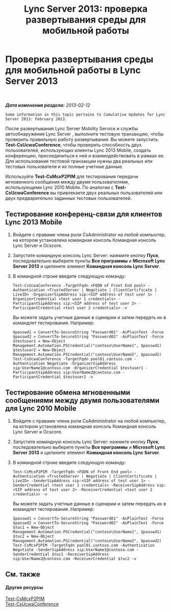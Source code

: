 ﻿---
title: 'Lync Server 2013: проверка развертывания среды для мобильной работы'
TOCTitle: Проверка развертывания среды для мобильной работы
ms:assetid: 72f9b4d3-57b0-4705-9480-cfdca313a70c
ms:mtpsurl: https://technet.microsoft.com/ru-ru/library/Hh690024(v=OCS.15)
ms:contentKeyID: 49310159
ms.date: 05/19/2016
mtps_version: v=OCS.15
ms.translationtype: HT
---

# Проверка развертывания среды для мобильной работы в Lync Server 2013

 

_**Дата изменения раздела:** 2013-02-12_

    Some information in this topic pertains to Cumulative Updates for Lync Server 2013: February 2013.

После развертывания Lync Server Mobility Service и службы автообнаружения Lync Server , выполните тестовую транзакцию, чтобы проверить правильную работу развертывания. Вы можете запустить **Test-CsUcwaConference**, чтобы проверить способность двух пользователей, использующих клиенты Lync 2013 Mobile, создать конференцию, присоединиться к ней и взаимодействовать в рамках ее. Для использования тестовой транзакции нужны два реальных или тестовых пользователя и их полные учетные данные.

Используйте **Test-CsMcxP2PIM** для тестирования передачи мгновенного сообщения между двумя пользователями, использующими Lync 2010 Mobile. По аналогии с **Test-CsUcwaConference** вы привлекаете двух реальных пользователей или двух предварительно заданных тестовых пользователей.

## Тестирование конференц-связи для клиентов Lync 2013 Mobile

1.  Войдите с правами члена роли CsAdministrator на любой компьютер, на котором установлена командная консоль Командная консоль Lync Server и Ocscore.

2.  Запустите командную консоль Lync Server: нажмите кнопку **Пуск**, последовательно выберите пункты **Все программы** и **Microsoft Lync Server 2013** и щелкните элемент **Командная консоль Lync Server**.

3.  В командной строке введите следующую команду:
    
        Test-CsUcwaConference -TargetFqdn <FQDN of Front End pool> -Authentication <TrustedServer | Negotiate | ClientCertificate | LiveID> -OrganizerSipAddress sip:<SIP address of test user 1> -OrganizerCredential <test user 1 credentials> -ParticipantSipAddress sip:<SIP address of test user 2> -ParticipantCredential <test user 2 credentials> -v
    
    Вы можете задать учетные данные в сценарии и затем передать их в командлет тестирования. Например:
    
        $passwd1 = ConvertTo-SecureString "Password01" -AsPlainText -Force
        $passwd2 = ConvertTo-SecureString "Password02" -AsPlainText -Force
        $testuser1 = New-Object Management.Automation.PSCredential("contoso\UserName1", $passwd1)
        $testuser2 = New-Object Management.Automation.PSCredential("contoso\UserName2", $passwd2)
        Test-CsUcwaConference -TargetFqdn pool01.contoso.com -Authentication Negotiate -OrganizerSipAddress sip:UserName1@contoso.com -OrganizerCredential $testuser1 -ParticipantSipAddress sip:UserName2@contoso.com -ParticipantCredential $testuser2 -v

## Тестирование обмена мгновенными сообщениями между двумя пользователями для Lync 2010 Mobile

1.  Войдите с правами члена роли CsAdministrator на любой компьютер, на котором установлена командная консоль Командная консоль Lync Server и Ocscore.

2.  Запустите командную консоль Lync Server: нажмите кнопку **Пуск**, последовательно выберите пункты **Все программы** и **Microsoft Lync Server 2013** и щелкните элемент **Командная консоль Lync Server**.

3.  В командной строке введите следующую команду:
    
        Test-CsMcxP2PIM -TargetFqdn <FQDN of Front End pool> -Authentication <TrustedServer | Negotiate | ClientCertificate | LiveID> -SenderSipAddress sip:<SIP address of test user 1> -SenderCredential <test user 1 credentials> -ReceiverSipAddress sip:<SIP address of test user 2> -ReceiverCredential <test user 2 credentials> -v
    
    Вы можете задать учетные данные в сценарии и затем передать их в командлет тестирования. Например:
    
        $passwd1 = ConvertTo-SecureString "Password01" -AsPlainText -Force
        $passwd2 = ConvertTo-SecureString "Password02" -AsPlainText -Force
        $tuc1 = New-Object Management.Automation.PSCredential("contoso\UserName1", $passwd1)
        $tuc2 = New-Object Management.Automation.PSCredential("contoso\UserName2", $passwd2)
        Test-CsMcxP2PIM -TargetFqdn pool01.contoso.com -Authentication Negotiate -SenderSipAddress sip:UserName1@contoso.com -SenderCredential $tuc1 -ReceiverSipAddress sip:UserName2@contoso.com -ReceiverCredential $tuc2 -v

## См. также

#### Другие ресурсы

[Test-CsMcxP2PIM](test-csmcxp2pim.md)  
[Test-CsUcwaConference](test-csucwaconference.md)

